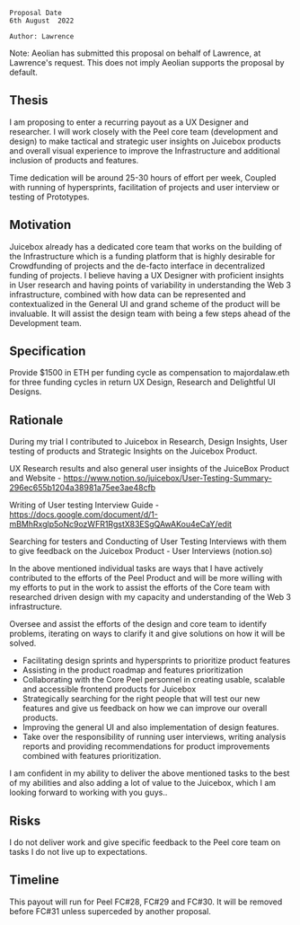 ```
Proposal Date
6th August  2022

Author: Lawrence
```

Note: Aeolian has submitted this proposal on behalf of Lawrence, at Lawrence's request. This does not imply Aeolian supports the proposal by default.

## Thesis

I am proposing to enter a recurring payout as a UX Designer and researcher. I will work closely with the Peel core team (development and design) to make tactical and strategic user insights on Juicebox products and overall visual experience to improve the Infrastructure and additional inclusion of  products and features.

Time dedication will be around 25-30 hours of effort per week, Coupled with running of hypersprints, facilitation of projects and user interview or testing of Prototypes.

## Motivation
Juicebox already has a dedicated core team that works on the building of the Infrastructure which is a funding platform that is highly desirable for Crowdfunding of projects and the de-facto interface in decentralized funding of projects. I believe having a UX Designer with proficient insights in User research and having points of variability in understanding the Web 3 infrastructure, combined with how data can be represented and contextualized in the General UI and grand scheme of the product will be invaluable. It will assist the design team with being a few steps ahead of the Development team.

## Specification
Provide $1500 in ETH per funding cycle as compensation to majordalaw.eth for three funding cycles in return UX Design, Research and Delightful UI Designs.

## Rationale

During my trial I contributed to Juicebox in Research, Design Insights, User testing of products and Strategic Insights on the Juicebox Product.

UX Research results and also general user insights of the JuiceBox Product and Website -
https://www.notion.so/juicebox/User-Testing-Summary-296ec655b1204a38981a75ee3ae48cfb

Writing of User testing Interview Guide -
https://docs.google.com/document/d/1-mBMhRxglp5oNc9ozWFR1RgstX83ESgQAwAKou4eCaY/edit

Searching for testers and Conducting of User Testing Interviews with them to give feedback on the Juicebox Product -
User Interviews (notion.so)

In the above mentioned individual tasks are ways that I have actively contributed to the efforts of the Peel Product and will be more willing with my efforts to put in the work to assist the efforts of the Core team with researched driven design with my capacity and understanding of the Web 3 infrastructure.

Oversee and assist the efforts of the design and core team to identify problems, iterating on ways to clarify it and give solutions on how it will be solved.
- Facilitating design sprints and hypersprints to prioritize product features
- Assisting in the product roadmap and features prioritization
- Collaborating with the Core Peel personnel in creating usable, scalable and accessible frontend products for Juicebox
- Strategically searching for the right people that will test our new features and give us feedback on how we can improve our overall products.
- Improving the general UI and also implementation of design features.
- Take over the responsibility of running user interviews, writing analysis reports and providing recommendations for product improvements combined with features prioritization.


I am confident in my ability to deliver the above mentioned tasks to the best of my abilities and also adding a lot of value to the Juicebox, which I am looking forward to working with you guys..

## Risks
I do not deliver work and give specific feedback to the Peel core team on tasks
I do not live up to expectations.


## Timeline
This payout will run for Peel FC#28, FC#29 and FC#30. It will be removed before FC#31 unless superceded by another proposal.

